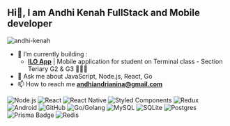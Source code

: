 ## Hi👋, I am Andhi Kenah FullStack and Mobile developer

<span align="left">
<img src="https://komarev.com/ghpvc/?username=andhi-kenah" alt="andhi-kenah" />
</span>


- 🌱 I’m currently building :
  - [**ILO App**](https://google.com) | Mobile application for student on Terminal class - Section Teriary G2 & G3 📖🤳📲
- 💬 Ask me about JavaScript, Node.js, React, Go
- 📫 How to reach me **andhiandrianina@gmail.com**

![Node.js ](https://img.shields.io/badge/node.js-6DA55F?logo=node.js&logoColor=white)
![React](https://img.shields.io/badge/react-%2320232a.svg?logo=react&logoColor=%2361DAFB)
![React Native](https://img.shields.io/badge/react_native-%2320232a.svg?logo=react&logoColor=%2361DAFB)
![Styled Components](https://img.shields.io/badge/styled--components-DB7093?logo=styled-components&logoColor=white)
![Redux](https://img.shields.io/badge/redux-%23593d88.svg?logo=redux&logoColor=white)
![Android](https://img.shields.io/badge/Android-3DDC84?logo=android&logoColor=white)
![GitHub](https://img.shields.io/badge/github-%23121011.svg?logo=github&logoColor=white)
![Go/Golang](https://img.shields.io/badge/go-%2300ADD8.svg?logo=go&logoColor=white)
![MySQL](https://img.shields.io/badge/mysql-%2300f.svg?logo=mysql&logoColor=white)
![SQLite](https://img.shields.io/badge/sqlite-%2307405e.svg?logo=sqlite&logoColor=white)
![Postgres](https://img.shields.io/badge/postgres-%23316192.svg?logo=postgresql&logoColor=white)
![Prisma Badge](https://img.shields.io/badge/Prisma-2D3748?logo=prisma&logoColor=fff)
![Redis](https://img.shields.io/badge/redis-%23DD0031.svg?logo=redis&logoColor=white)
